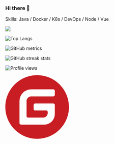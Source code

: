 ### Hi there 👋

<!--
**yuanqingx/yuanqingx** is a ✨ _special_ ✨ repository because its `README.md` (this file) appears on your GitHub profile.

Here are some ideas to get you started:

- 🔭 I’m currently working on ...
- 🌱 I’m currently learning ...
- 👯 I’m looking to collaborate on ...
- 🤔 I’m looking for help with ...
- 💬 Ask me about ...
- 📫 How to reach me: ...
- 😄 Pronouns: ...
- ⚡ Fun fact: ...
-->

Skills: Java / Docker / K8s / DevOps / Node / Vue

<img src="https://github-readme-stats.vercel.app/api?username=jingwux&show_icons=true&theme=radical&title_color=00CCCC&text_color=fff&icon_color=00CCCC">

![Top Langs](https://github-readme-stats.vercel.app/api/top-langs/?username=jingwux&theme=radical&title_color=00CCCC&text_color=fff)


![GitHub metrics](https://metrics.lecoq.io/jingwux)  

![GitHub streak stats](https://github-readme-streak-stats.herokuapp.com/?user=jingwux)  

![Profile views](https://gpvc.arturio.dev/jingwux)  

[<svg t="1639538670367" class="icon" viewBox="0 0 1024 1024" version="1.1" xmlns="http://www.w3.org/2000/svg" p-id="1691" width="200" height="200"><path d="M512 1024C229.222 1024 0 794.778 0 512S229.222 0 512 0s512 229.222 512 512-229.222 512-512 512z m259.149-568.883h-290.74a25.293 25.293 0 0 0-25.292 25.293l-0.026 63.206c0 13.952 11.315 25.293 25.267 25.293h177.024c13.978 0 25.293 11.315 25.293 25.267v12.646a75.853 75.853 0 0 1-75.853 75.853h-240.23a25.293 25.293 0 0 1-25.267-25.293V417.203a75.853 75.853 0 0 1 75.827-75.853h353.946a25.293 25.293 0 0 0 25.267-25.292l0.077-63.207a25.293 25.293 0 0 0-25.268-25.293H417.152a189.62 189.62 0 0 0-189.62 189.645V771.15c0 13.977 11.316 25.293 25.294 25.293h372.94a170.65 170.65 0 0 0 170.65-170.65V480.384a25.293 25.293 0 0 0-25.293-25.267z" fill="#C71D23" p-id="1692"></path></svg>](https://gitee.com/jingwua)  
